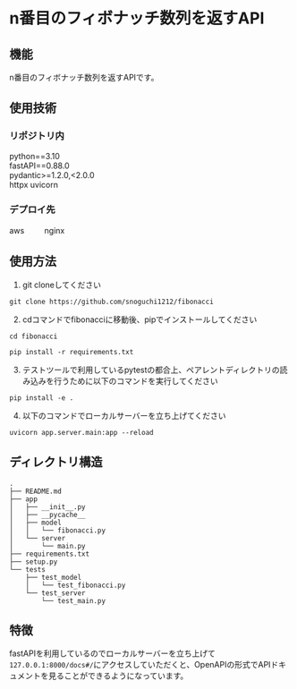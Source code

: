 # n番目のフィボナッチ数列を返すAPI

## 機能
n番目のフィボナッチ数列を返すAPIです。

## 使用技術
### リポジトリ内
python==3.10  
fastAPI==0.88.0  
pydantic>=1.2.0,<2.0.0  
httpx
uvicorn
  
### デプロイ先
aws  　　
nginx

## 使用方法
1. git cloneしてください
```shell
git clone https://github.com/snoguchi1212/fibonacci
```
2. cdコマンドでfibonacciに移動後、pipでインストールしてください
```shell
cd fibonacci
```
```shell
pip install -r requirements.txt
```
3. テストツールで利用しているpytestの都合上、ペアレントディレクトリの読み込みを行うために以下のコマンドを実行してください
```shell
pip install -e .
```
4. 以下のコマンドでローカルサーバーを立ち上げてください
```shell
uvicorn app.server.main:app --reload
```


## ディレクトリ構造
```
.
├── README.md
├── app
│   ├── __init__.py
│   ├── __pycache__
│   ├── model
│   │   └── fibonacci.py
│   └── server
│       └── main.py
├── requirements.txt
├── setup.py
└── tests
    ├── test_model
    │   └── test_fibonacci.py
    └── test_server
        └── test_main.py
```

## 特徴
fastAPIを利用しているのでローカルサーバーを立ち上げて`127.0.0.1:8000/docs#/`にアクセスしていただくと、OpenAPIの形式でAPIドキュメントを見ることができるようになっています。

